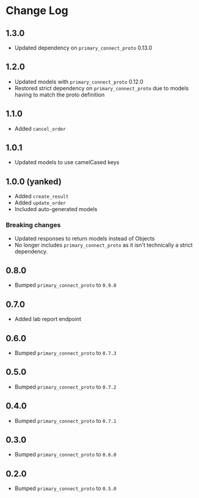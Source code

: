 # Change Log

## 1.3.0

- Updated dependency on `primary_connect_proto` 0.13.0

## 1.2.0

- Updated models with `primary_connect_proto` 0.12.0
- Restored strict dependency on `primary_connect_proto` due to
models having to match the proto definition

## 1.1.0

- Added `cancel_order`

## 1.0.1

- Updated models to use camelCased keys

## 1.0.0 (yanked)

- Added `create_result`
- Added `update_order`
- Included auto-generated models

### Breaking changes

- Updated responses to return models instead of Objects
- No longer includes `primary_connect_proto` as it isn't technically a strict dependency.

## 0.8.0

- Bumped `primary_connect_proto` to `0.9.0`

## 0.7.0

- Added lab report endpoint

## 0.6.0

- Bumped `primary_connect_proto` to `0.7.3`

## 0.5.0

- Bumped `primary_connect_proto` to `0.7.2`

## 0.4.0

- Bumped `primary_connect_proto` to `0.7.1`

## 0.3.0

- Bumped `primary_connect_proto` to `0.6.0`

## 0.2.0

- Bumped `primary_connect_proto` to `0.5.0`
